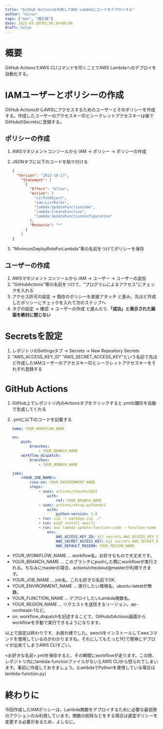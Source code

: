 ```yaml
---
title: "GitHub Actionsを利用してAWS Lambdaにコードをデプロイする"
author: "miruo"
tags: ["aws", "備忘録"]
date: 2021-03-28T02:50:36+09:00
draft: false
---
```

# 概要

GitHub ActionsでAWS CLIコマンドを叩くことでAWS Lambdaへのデプロイを自動化する。

# IAMユーザーとポリシーの作成

GitHub ActionsからAWSにアクセスするためのユーザーとそのポリシーを作成する。作成したユーザーのアクセスキーIDとシークレットアクセスキーは後でGitHubのSecretsに登録する。

## ポリシーの作成

1. AWSマネジメントコンソールから IAM → ポリシー → ポリシーの作成
2. JSONタブに以下のコードを貼り付ける 

    ```json
    {
      "Version": "2012-10-17",
        "Statement": [
          {
            "Effect": "Allow",
            "Action": [
              "s3:PutObject",
              "iam:ListRoles",
              "lambda:UpdateFunctionCode",
              "lambda:CreateFunction",
              "lambda:UpdateFunctionConfiguration"
            ],
            "Resource": "*"
          }
        ]
    }
    ```

3. "MinimumDeployRoleForLambda"等の名前をつけてポリシーを保存

## ユーザーの作成

1. AWSマネジメントコンソールから IAM → ユーザー → ユーザーの追加
2. "GitHubActions"等の名前をつけて、"プログラムによるアクセス"にチェックを入れる
3. アクセス許可の設定 → 既存のポリシーを直接アタッチ と進み、先ほど作成したポリシーにチェックを入れて次のステップへ
4. タグの設定 → 確認 → ユーザーの作成 と進んだら **「成功」と表示された画面を絶対に閉じない**

# Secretsを設定

1. レポジトリのSettingsタブ → Secrets → New Repository Secrets
2. "AWS_ACCESS_KEY_ID" "AWS_SECRET_ACCESS_KEY"という名前で先ほど作成したIAMユーザーのアクセスキーIDとシークレットアクセスキーをそれぞれ登録する

# GitHub Actions

1. GitHub上でレポジトリ内のActionsタブをクリックすると.ymlの雛形を自動で生成してくれる
2. .ymlに以下のコードを記載する

    ```yaml
    name: YOUR_WORKFLOW_NAME

    on:
        push:
            branches:
                - YOUR_BRANCH_NAME
        workflow_dispatch:
            branches:
                - YOUR_BRANCH_NAME

    jobs:
        <YOUR_JOB_NAME>:
            runs-on: YOUR_ENVIRONMENT_NAME
            steps:
                - uses: actions/checkout@v2
                    with:
                        ref: YOUR_BRANCH_NAME
                - uses: actions/setup-python@v1
                    with:
                        python-version: 3.8
                - run: zip -r package.zip ./*
                - run: pip3 install awscli
                - run: aws lambda update-function-code --function-name YOUR_FUNCTION_NAME --zip-file fileb://package.zip --publish
                    env:
                        AWS_ACCESS_KEY_ID: ${{ secrets.AWS_ACCESS_KEY_ID }}
                        AWS_SECRET_ACCESS_KEY: ${{ secrets.AWS_SECRET_ACCESS_KEY }}
                        AWS_DEFAULT_REGION: YOUR_REGION_NAME
    ```

- YOUR_WORKFLOW_NAME ... workflow名。お好きなもので大丈夫です。
- YOUR_BRANCH_NAME ... このブランチにpushした際にworkflowが実行される。ちなみにmasterの場合、actions/checkout@masterが利用できます。
- YOUR_JOB_NAME ... job名。これも好きな名前でOK．
- YOUR_ENVIRONMENT_NAME ... 実行したい環境名。ubuntu-latestが無難。
- YOUR_FUNCTION_NAME ... デプロイしたいLambda関数名。
- YOUR_REGION_NAME ... リクエストを送信するリージョン。ap-northeast-1など。
- on: workflow_dispatchを記述することで、GitHubのActions画面からworkflowを手動で実行できるようになります。

以上で設定は終わりです、お疲れ様でした。awscliをインストールしてawsコマンドを使用しているのがわかりますね。それにしてもたった1行で簡単にデプロイが出来てしまうAWS CLIすごい。

<お好きな名前>.ymlを保存すると、その瞬間にworkflowが走ります。この時、レポジトリ内にlambda-functionファイルがないとAWS CLIから怒られてしまいます。事前に作成しておきましょう。(LambdaでPythonを使用している場合はlambda-function.py）

# 終わりに

今回作成したIAMポリシーは、Lambda関数をデプロイするために必要な最低限のアクションのみ利用しています。関数の削除などをする場合は適宜ポリシーを変更する必要があるため、よしなに。
